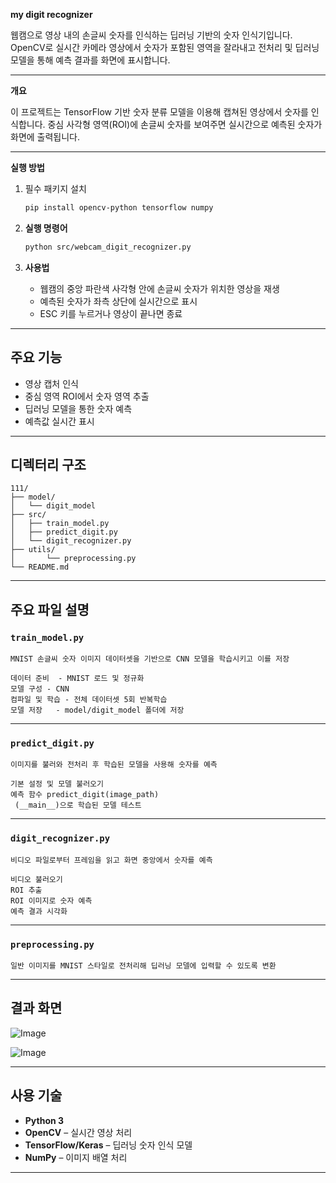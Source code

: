 **my digit recognizer**  

웹캠으로 영상 내의 손글씨 숫자를 인식하는 딥러닝 기반의 숫자 인식기입니다. OpenCV로 실시간 카메라 영상에서 숫자가 포함된 영역을 잘라내고 전처리 및 딥러닝 모델을 통해 예측 결과를 화면에 표시합니다.

---

**개요**

이 프로젝트는 TensorFlow 기반 숫자 분류 모델을 이용해 캡쳐된 영상에서 숫자를 인식합니다. 중심 사각형 영역(ROI)에 손글씨 숫자를 보여주면 실시간으로 예측된 숫자가 화면에 출력됩니다.

---

**실행 방법**

1. 필수 패키지 설치

   ```bash
   pip install opencv-python tensorflow numpy
   ```

2. **실행 명령어**

   ```bash
   python src/webcam_digit_recognizer.py
   ```
3. **사용법**
   - 웹캠의 중앙 파란색 사각형 안에 손글씨 숫자가 위치한 영상을 재생
   - 예측된 숫자가 좌측 상단에 실시간으로 표시
   - ESC 키를 누르거나 영상이 끝나면 종료


---

## 주요 기능

- 영상 캡처 인식
- 중심 영역 ROI에서 숫자 영역 추출
- 딥러닝 모델을 통한 숫자 예측
- 예측값 실시간 표시

---

## 디렉터리 구조

```
111/
├── model/
│   └── digit_model         
├── src/
│   ├── train_model.py  
│   ├── predict_digit.py
│   └── digit_recognizer.py       
├── utils/
│       └── preprocessing.py       
└── README.md                    
```

---

## 주요 파일 설명



### `train_model.py`

```
MNIST 손글씨 숫자 이미지 데이터셋을 기반으로 CNN 모델을 학습시키고 이를 저장

데이터 준비	- MNIST 로드 및 정규화
모델 구성 - CNN
컴파일 및 학습 - 전체 데이터셋 5회 반복학습 
모델 저장	- model/digit_model 폴더에 저장
```

---

### `predict_digit.py`

```
이미지를 불러와 전처리 후 학습된 모델을 사용해 숫자를 예측

기본 설정 및 모델 불러오기
예측 함수 predict_digit(image_path)
 (__main__)으로 학습된 모델 테스트
```

---

### `digit_recognizer.py`

```
비디오 파일로부터 프레임을 읽고 화면 중앙에서 숫자를 예측

비디오 불러오기
ROI 추출
ROI 이미지로 숫자 예측
예측 결과 시각화
```

---

### `preprocessing.py`

```
일반 이미지를 MNIST 스타일로 전처리해 딥러닝 모델에 입력할 수 있도록 변환
```
---

## 결과 화면

![Image](https://github.com/user-attachments/assets/58d29c57-2b61-49b8-b204-362088ba8651)

![Image](https://github.com/user-attachments/assets/6b40835d-a2a0-49f6-8f05-58cd87129453)

---

## 사용 기술

- **Python 3**
- **OpenCV** – 실시간 영상 처리
- **TensorFlow/Keras** – 딥러닝 숫자 인식 모델
- **NumPy** – 이미지 배열 처리

---

